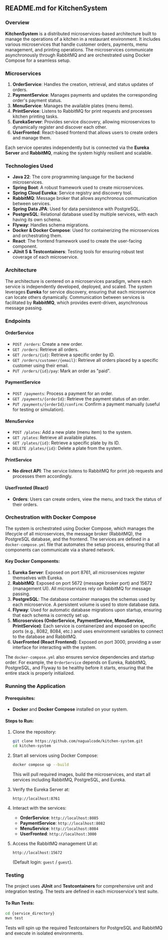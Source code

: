 ## README.md for KitchenSystem

### Overview

**KitchenSystem** is a distributed microservices-based architecture built to manage the operations of a kitchen in a restaurant environment. It includes various microservices that handle customer orders, payments, menu management, and printing operations. The microservices communicate asynchronously through RabbitMQ and are orchestrated using Docker Compose for a seamless setup.

### Microservices

1. **OrderService**: Handles the creation, retrieval, and status updates of orders.
2. **PaymentService**: Manages payments and updates the corresponding order's payment status.
3. **MenuService**: Manages the available plates (menu items).
4. **PrintService**: Listens to RabbitMQ for print requests and processes kitchen printing tasks.
5. **EurekaServer**: Provides service discovery, allowing microservices to dynamically register and discover each other.
6. **UserFronted**: React-based frontend that allows users to create orders and manage them.

Each service operates independently but is connected via the **Eureka Server** and **RabbitMQ**, making the system highly resilient and scalable.

### Technologies Used

- **Java 22**: The core programming language for the backend microservices.
- **Spring Boot**: A robust framework used to create microservices.
- **Spring Cloud Eureka**: Service registry and discovery tool.
- **RabbitMQ**: Message broker that allows asynchronous communication between services.
- **Spring Data JPA**: Used for data persistence with PostgreSQL.
- **PostgreSQL**: Relational database used by multiple services, with each having its own schema.
- **Flyway**: Handles schema migrations.
- **Docker & Docker Compose**: Used for containerizing the microservices and orchestrating them.
- **React**: The frontend framework used to create the user-facing component.
- **JUnit 5 & Testcontainers**: Testing tools for ensuring robust test coverage of each microservice.

### Architecture

The architecture is centered on a microservices paradigm, where each service is independently developed, deployed, and scaled. The system leverages **Eureka** for service discovery, ensuring that each microservice can locate others dynamically. Communication between services is facilitated by **RabbitMQ**, which provides event-driven, asynchronous message passing.

### Endpoints

#### OrderService
- `POST /orders`: Create a new order.
- `GET /orders`: Retrieve all orders.
- `GET /orders/{id}`: Retrieve a specific order by ID.
- `GET /orders/customer/{email}`: Retrieve all orders placed by a specific customer using their email.
- `PUT /orders/{id}/pay`: Mark an order as "paid".

#### PaymentService
- `POST /payments`: Process a payment for an order.
- `GET /payments/{orderId}`: Retrieve the payment status of an order.
- `PUT /payments/{orderId}/confirm`: Confirm a payment manually (useful for testing or simulation).

#### MenuService
- `POST /plates`: Add a new plate (menu item) to the system.
- `GET /plates`: Retrieve all available plates.
- `GET /plates/{id}`: Retrieve a specific plate by its ID.
- `DELETE /plates/{id}`: Delete a plate from the system.

#### PrintService
- **No direct API**: The service listens to RabbitMQ for print job requests and processes them accordingly.

#### UserFronted (React)
- **Orders**: Users can create orders, view the menu, and track the status of their orders.

### Orchestration with Docker Compose

The system is orchestrated using Docker Compose, which manages the lifecycle of all microservices, the message broker (RabbitMQ), the PostgreSQL database, and the frontend. The services are defined in a `docker-compose.yml` file that automates the setup process, ensuring that all components can communicate via a shared network.

#### Key Docker Components:
1. **Eureka Server**: Exposed on port 8761, all microservices register themselves with Eureka.
2. **RabbitMQ**: Exposed on port 5672 (message broker port) and 15672 (management UI). All microservices rely on RabbitMQ for message passing.
3. **PostgreSQL**: The database container manages the schemas used by each microservice. A persistent volume is used to store database data.
4. **Flyway**: Used for automatic database migrations upon startup, ensuring that each schema is correctly set up.
5. **Microservices (OrderService, PaymentService, MenuService, PrintService)**: Each service is containerized and exposed on specific ports (e.g., 8082, 8084, etc.) and uses environment variables to connect to the database and RabbitMQ.
6. **UserFronted (React Frontend)**: Exposed on port 3000, providing a user interface for interacting with the system.

The `docker-compose.yml` also ensures service dependencies and startup order. For example, the `OrderService` depends on Eureka, RabbitMQ, PostgreSQL, and Flyway to be healthy before it starts, ensuring that the entire stack is properly initialized.

### Running the Application

#### Prerequisites:
- **Docker** and **Docker Compose** installed on your system.

#### Steps to Run:
1. Clone the repository:
   ```bash
   git clone https://github.com/nagualcode/kitchen-system.git
   cd kitchen-system
   ```
2. Start all services using Docker Compose:
   ```bash
   docker compose up --build
   ```
   This will pull required images, build the microservices, and start all services including RabbitMQ, PostgreSQL, and Eureka.

3. Verify the Eureka Server at:
   ```
   http://localhost:8761
   ```

4. Interact with the services:
   - **OrderService**: `http://localhost:8085`
   - **PaymentService**: `http://localhost:8082`
   - **MenuService**: `http://localhost:8084`
   - **UserFronted**: `http://localhost:3000`

5. Access the RabbitMQ management UI at:
   ```
   http://localhost:15672
   ```
   (Default login: `guest` / `guest`).

### Testing

The project uses **JUnit** and **Testcontainers** for comprehensive unit and integration testing. The tests are defined in each microservice's test suite.

#### To Run Tests:
```bash
cd {service_directory}
mvn test
```
Tests will spin up the required Testcontainers for PostgreSQL and RabbitMQ and execute in isolated environments.

